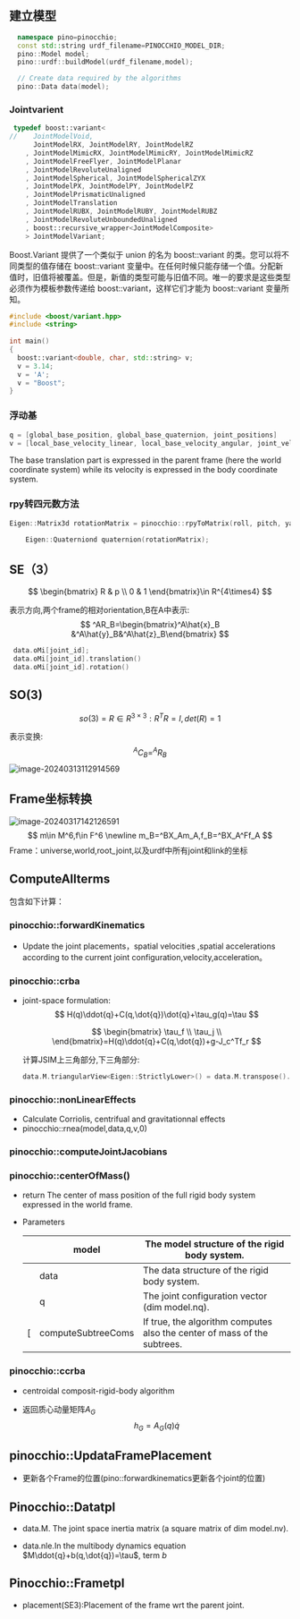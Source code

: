 ## 建立模型

```c++
  namespace pino=pinocchio;
  const std::string urdf_filename=PINOCCHIO_MODEL_DIR;
  pino::Model model;
  pino::urdf::buildModel(urdf_filename,model);

  // Create data required by the algorithms
  pino::Data data(model);

```

### Jointvarient

```c++
 typedef boost::variant<
//    JointModelVoid,
      JointModelRX, JointModelRY, JointModelRZ
    , JointModelMimicRX, JointModelMimicRY, JointModelMimicRZ
    , JointModelFreeFlyer, JointModelPlanar
    , JointModelRevoluteUnaligned
    , JointModelSpherical, JointModelSphericalZYX
    , JointModelPX, JointModelPY, JointModelPZ
    , JointModelPrismaticUnaligned
    , JointModelTranslation
    , JointModelRUBX, JointModelRUBY, JointModelRUBZ
    , JointModelRevoluteUnboundedUnaligned
    , boost::recursive_wrapper<JointModelComposite>
    > JointModelVariant;
```

Boost.Variant 提供了一个类似于 union 的名为 boost::variant 的类。您可以将不同类型的值存储在 boost::variant 变量中。在任何时候只能存储一个值。分配新值时，旧值将被覆盖。但是，新值的类型可能与旧值不同。唯一的要求是这些类型必须作为模板参数传递给 boost::variant，这样它们才能为 boost::variant 变量所知。

```c++
#include <boost/variant.hpp>
#include <string>
 
int main()
{
  boost::variant<double, char, std::string> v;
  v = 3.14;
  v = 'A';
  v = "Boost";
}
```

### 浮动基

```c++
q = [global_base_position, global_base_quaternion, joint_positions]
v = [local_base_velocity_linear, local_base_velocity_angular, joint_velocities]

```

The base translation part is expressed in the parent frame (here the world coordinate system) while its velocity is expressed in the body coordinate system.

### rpy转四元数方法

```c++
Eigen::Matrix3d rotationMatrix = pinocchio::rpyToMatrix(roll, pitch, yaw);

    Eigen::Quaterniond quaternion(rotationMatrix);
```



## SE（3）

$$
\begin{bmatrix}
R & p \\
0 & 1
\end{bmatrix}\in R^{4\times4}
$$

表示方向,两个frame的相对orientation,B在A中表示:
$$
^AR_B=\begin{bmatrix}^A\hat{x}_B &^A\hat{y}_B&^A\hat{z}_B\end{bmatrix}
$$

```c++
 data.oMi[joint_id];
 data.oMi[joint_id].translation()
 data.oMi[joint_id].rotation()
```



## SO(3)

$$
so(3)={R\in R^{3\times3}:R^TR=I,det(R)=1}
$$



表示变换:
$$
^AC_B=^AR_B
$$
![image-20240313112914569](C:\Users\xsy\AppData\Roaming\Typora\typora-user-images\image-20240313112914569.png)

## Frame坐标转换

![image-20240317142126591](C:\Users\xsy\AppData\Roaming\Typora\typora-user-images\image-20240317142126591.png)
$$
m\in M^6,f\in F^6
\newline
m_B=^BX_Am_A,f_B=^BX_A^Ff_A
$$
Frame：universe,world,root_joint,以及urdf中所有joint和link的坐标

## ComputeAllterms

包含如下计算：

### pinocchio::forwardKinematics

* Update the joint placements，spatial velocities ,spatial accelerations according to the current joint configuration,velocity,acceleration。

### pinocchio::crba

* joint-space formulation:
  $$
  H(q)\ddot{q}+C(q,\dot{q})\dot{q}+\tau_g(q)=\tau
  $$

  $$
  \begin{bmatrix}
  \tau_f  \\
  \tau_j \\
  \end{bmatrix}=H(q)\ddot{q}+C(q,\dot{q})+g-J_c^Tf_r
  $$

  计算JSIM上三角部分,下三角部分:

  ```c++
  data.M.triangularView<Eigen::StrictlyLower>() = data.M.transpose().triangularView<Eigen::StrictlyLower>();
  ```

### pinocchio::nonLinearEffects

* Calculate Corriolis, centrifual and gravitationnal effects
* pinocchio::rnea(model,data,q,v,0)

### pinocchio::computeJointJacobians



### pinocchio::centerOfMass()

* return The center of mass position of the full rigid body system expressed in the world frame.

* Parameters

  |      | model              | The model structure of the rigid body system.                |
  | ---- | ------------------ | ------------------------------------------------------------ |
  |      | data               | The data structure of the rigid body system.                 |
  |      | q                  | The joint configuration vector (dim model.nq).               |
  | [    | computeSubtreeComs | If true, the algorithm computes also the center of mass of the subtrees. |

### pinocchio::ccrba

* centroidal composit-rigid-body algorithm

* 返回质心动量矩阵$A_G$
  $$
  h_G=A_G(q)\dot{q}
  $$



##  pinocchio::UpdataFramePlacement



* 更新各个Frame的位置(pino::forwardkinematics更新各个joint的位置)

## Pinocchio::Datatpl

* data.M. The joint space inertia matrix (a square matrix of dim model.nv).

* data.nle.In the multibody dynamics equation $M\ddot{q}+b(q,\dot{q})=\tau$, term $b$

  

## Pinocchio::Frametpl

* placement(SE3):Placement of the frame wrt the parent joint.
